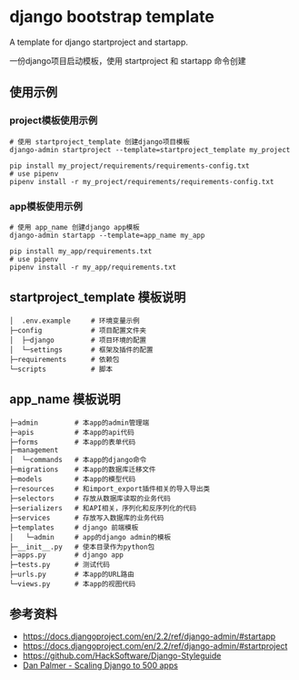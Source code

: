# django bootstrap template

A template for django startproject and startapp.

一份django项目启动模板，使用 startproject 和 startapp 命令创建

## 使用示例

### project模板使用示例

    # 使用 startproject_template 创建django项目模板
    django-admin startproject --template=startproject_template my_project

    pip install my_project/requirements/requirements-config.txt
    # use pipenv
    pipenv install -r my_project/requirements/requirements-config.txt

### app模板使用示例

    # 使用 app_name 创建django app模板
    django-admin startapp --template=app_name my_app

    pip install my_app/requirements.txt
    # use pipenv
    pipenv install -r my_app/requirements.txt

## startproject_template 模板说明

```
│  .env.example     # 环境变量示例
├─config            # 项目配置文件夹
│  ├─django         # 项目环境的配置
│  └─settings       # 框架及插件的配置
├─requirements      # 依赖包
└─scripts           # 脚本
```

## app_name 模板说明

```
├─admin         # 本app的admin管理端
├─apis          # 本app的api代码
├─forms         # 本app的表单代码
├─management    
│  └─commands   # 本app的django命令
├─migrations    # 本app的数据库迁移文件
├─models        # 本app的模型代码
├─resources     # 和import_export插件相关的导入导出类
├─selectors     # 存放从数据库读取的业务代码
├─serializers   # 和API相关，序列化和反序列化的代码
├─services      # 存放写入数据库的业务代码
├─templates     # django 前端模板
│   └─admin     # app的django admin的模板
├─__init__.py   # 使本目录作为python包
├─apps.py       # django app
├─tests.py      # 测试代码
├─urls.py       # 本app的URL路由
└─views.py      # 本app的视图代码
```

## 参考资料

- https://docs.djangoproject.com/en/2.2/ref/django-admin/#startapp
- https://docs.djangoproject.com/en/2.2/ref/django-admin/#startproject
- https://github.com/HackSoftware/Django-Styleguide
- [Dan Palmer - Scaling Django to 500 apps](https://www.youtube.com/watch?v=NsHo-kThlqI)
